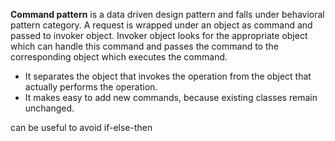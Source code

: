 **Command pattern** is a data driven design pattern and falls under behavioral pattern category. 
A request is wrapped under an object as command and passed to invoker object. Invoker object looks for the appropriate object which can handle this command and passes the command to the corresponding object which executes the command.

- It separates the object that invokes the operation from the object that actually performs the operation.
- It makes easy to add new commands, because existing classes remain unchanged.

can be useful to avoid if-else-then